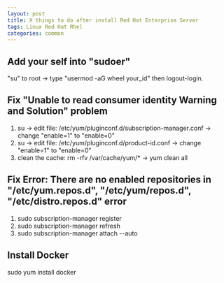 ```yaml
---
layout: post
title: X things to do after install Red Hat Enterprise Server
tags: Linux Red Hat Rhel 
categories: common
---
```


## Add your self into "sudoer"

"su" to root -> type "usermod -aG wheel your_id" then logout-login.

## Fix "Unable to read consumer identity Warning and Solution" problem

1. su -> edit file: /etc/yum/pluginconf.d/subscription-manager.conf -> change "enable=1" to "enable=0"
2. su -> edit file: /etc/yum/pluginconf.d/product-id.conf -> change "enable=1" to "enable=0"
3. clean the cache: rm -rfv /var/cache/yum/* -> yum clean all

## Fix Error: There are no enabled repositories in "/etc/yum.repos.d", "/etc/yum/repos.d", "/etc/distro.repos.d" error

1. sudo subscription-manager register
2. sudo subscription-manager refresh
3. sudo subscription-manager attach --auto

## Install Docker

sudo yum install docker
